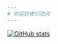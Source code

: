 ```yaml
---
# 欢迎巨佬们访问
---
```


[![GitHub stats](https://github-readme-stats.vercel.app/api?username=xcx2006)](https://github.com/xcx2006/xcx2006.github.io)
